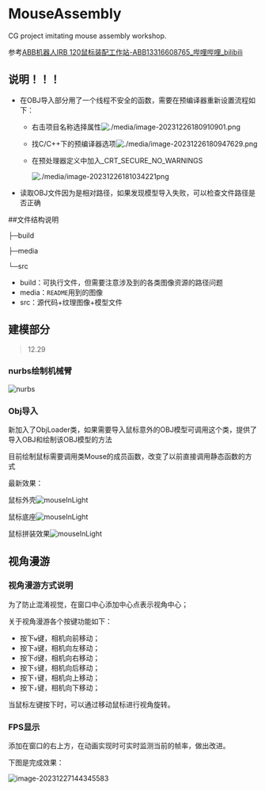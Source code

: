 # MouseAssembly
CG project imitating mouse assembly workshop.

参考[ABB机器人IRB 120鼠标装配工作站-ABB13316608765_哔哩哔哩_bilibili](https://www.bilibili.com/video/BV1W64y1u7LL/?spm_id_from=333.1007.top_right_bar_window_history.content.click&vd_source=354c3e5aed42e0fa3fff228c9fee5f31)

## 说明！！！

+ 在OBJ导入部分用了一个线程不安全的函数，需要在预编译器重新设置流程如下：

  + 右击项目名称选择属性![./media/image-20231226180910901.png](./media/image-20231226180910901.png)

  + 找C/C++下的预编译器选项![./media/image-20231226180947629.png](./media/image-20231226180947629.png)

  + 在预处理器定义中加入_CRT_SECURE_NO_WARNINGS

    ![./media/image-20231226181034221png](./media/image-20231226181034221.png)

+ 读取OBJ文件因为是相对路径，如果发现模型导入失败，可以检查文件路径是否正确



##文件结构说明

├─build

├─media

└─src

- build：可执行文件，但需要注意涉及到的各类图像资源的路径问题
- media：`README`用到的图像
- src：源代码+纹理图像+模型文件

## 建模部分

> 12.29

### nurbs绘制机械臂

![nurbs](.\media\nurbs.png)

### Obj导入

新加入了ObjLoader类，如果需要导入鼠标意外的OBJ模型可调用这个类，提供了导入OBJ和绘制该OBJ模型的方法

目前绘制鼠标需要调用类Mouse的成员函数，改变了以前直接调用静态函数的方式



最新效果：

鼠标外壳![mouseInLight](./media/OBJ_mouse_tip.png)

鼠标底座![mouseInLight](./media/OBJ_mouse_base.png)

鼠标拼装效果![mouseInLight](./media/OBJ_mouse_whole.png)

## 视角漫游

### 视角漫游方式说明

为了防止混淆视觉，在窗口中心添加中心点表示视角中心；

关于视角漫游各个按键功能如下：

* 按下`w`键，相机向前移动；
* 按下`a`键，相机向左移动；
* 按下`d`键，相机向右移动；
* 按下`s`键，相机向后移动；
* 按下`↑`键，相机向上移动；
* 按下`↓`键，相机向下移动；

当鼠标左键按下时，可以通过移动鼠标进行视角旋转。

### FPS显示

添加在窗口的右上方，在动画实现时可实时监测当前的帧率，做出改进。

下图是完成效果：

![image-20231227144345583](./media/image-20231227144345583.png)
